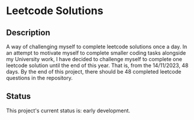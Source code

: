 # Leetcode Solutions

## Description
A way of challenging myself to complete leetcode solutions once a day. In an attempt to motivate myself to complete smaller coding tasks alongside my University work, I have decided to challenge myself to complete one leetcode solution until the end of this year. That is, from the 14/11/2023, 48 days. By the end of this project, there should be 48 completed leetcode questions in the repository.

## Status
This project's current status is: early development.